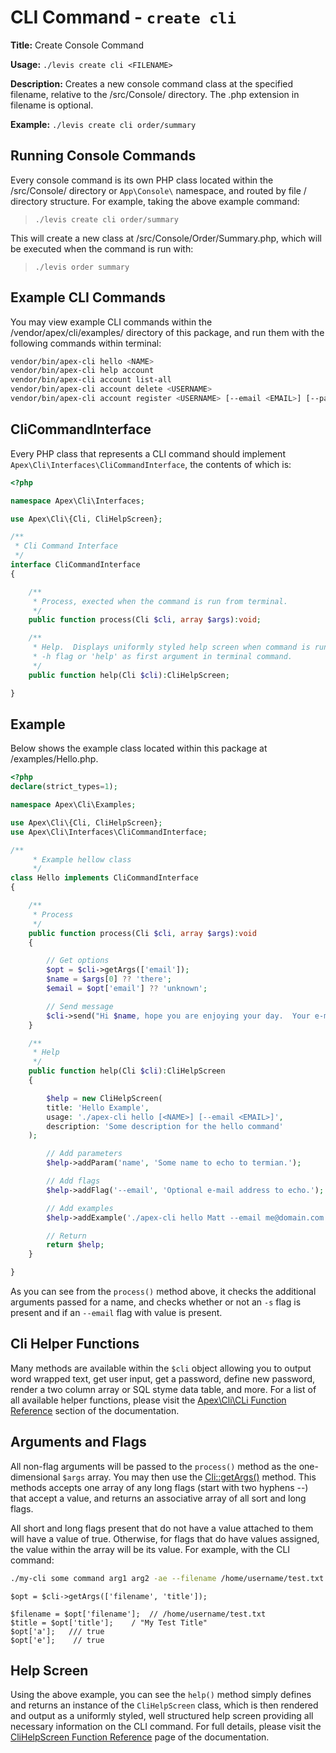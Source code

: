 
# CLI Command - `create cli`

**Title:** Create Console Command

**Usage:** `./levis create cli <FILENAME>`

**Description:** Creates a new console command class at the specified filename, relative to the /src/Console/ directory.  The .php extension in filename is optional.

**Example:** `./levis create cli order/summary`

## Running Console Commands

Every console command is its own PHP class located within the /src/Console/ directory or `App\Console\` namespace, and routed by file / directory structure.  For example, taking the above example command:

> `./levis create cli order/summary`

This will create a new class at /src/Console/Order/Summary.php, which will be executed when the command is run with:

> `./levis order summary`


## Example CLI Commands

You may view example CLI commands within the /vendor/apex/cli/examples/ directory of this package, and run them with the following commands within terminal:

~~~bash
vendor/bin/apex-cli hello <NAME>
vendor/bin/apex-cli help account
vendor/bin/apex-cli account list-all
vendor/bin/apex-cli account delete <USERNAME>
vendor/bin/apex-cli account register <USERNAME> [--email <EMAIL>] [--password <PASSWORD>]
~~~


## CliCommandInterface

Every PHP class that represents a CLI command should implement `Apex\Cli\Interfaces\CliCommandInterface`, the contents of which is:

~~~php
<?php

namespace Apex\Cli\Interfaces;

use Apex\Cli\{Cli, CliHelpScreen};

/**
 * Cli Command Interface
 */
interface CliCommandInterface
{

    /**
     * Process, exected when the command is run from terminal.
     */
    public function process(Cli $cli, array $args):void;

    /**
     * Help.  Displays uniformly styled help screen when command is run either with 
     * -h flag or 'help' as first argument in terminal command.
     */
    public function help(Cli $cli):CliHelpScreen;

}
~~~


## Example

Below shows the example class located within this package at /examples/Hello.php.

~~~php
<?php
declare(strict_types=1);

namespace Apex\Cli\Examples;

use Apex\Cli\{Cli, CliHelpScreen};
use Apex\Cli\Interfaces\CliCommandInterface;

/**
     * Example hellow class
     */
class Hello implements CliCommandInterface
{

    /**
     * Process
     */
    public function process(Cli $cli, array $args):void 
    {

        // Get options
        $opt = $cli->getArgs(['email']);
        $name = $args[0] ?? 'there';
        $email = $opt['email'] ?? 'unknown';

        // Send message
        $cli->send("Hi $name, hope you are enjoying your day.  Your e-mail address is $email.\n\n");
    }

    /**
     * Help
     */
    public function help(Cli $cli):CliHelpScreen
    {

        $help = new CliHelpScreen(
        title: 'Hello Example',
        usage: './apex-cli hello [<NAME>] [--email <EMAIL>]',
        description: 'Some description for the hello command'
    );

        // Add parameters
        $help->addParam('name', 'Some name to echo to termian.');

        // Add flags
        $help->addFlag('--email', 'Optional e-mail address to echo.');

        // Add examples
        $help->addExample('./apex-cli hello Matt --email me@domain.com');

        // Return
        return $help;
    }

}
~~~

As you can see from the `process()` method above, it checks the additional arguments passed for a name, and checks whether or not an `-s` flag is present and if an `--email` flag with value is present.


## Cli Helper Functions

Many methods are available within the `$cli` object allowing you to output word wrapped text, get user input, get a password, define new password, render a two column array or SQL styme data table, and more.  For a list of all available helper functions, please visit the [Apex\Cli\CLi Function Reference](../classes/apex/cli/cli/index.md) section of the documentation.


## Arguments and Flags

All non-flag arguments will be passed to the `process()` method as the one-dimensional `$args` array.  You may then use the [Cli::getArgs()](functions/getargs.md) method.  This methods accepts one array of any long flags (start with two hyphens --) that accept a value, and returns an associative array of all sort and long flags.

All short and long flags present that do not have a value attached to them will have a value of true.  Otherwise, for flags that do have values assigned, the value within the array will be its value.  For example, with the CLI command:

~~~bash
./my-cli some command arg1 arg2 -ae --filename /home/username/test.txt --title "My Test Title"
~~~

~~~
$opt = $cli->getArgs(['filename', 'title']);

$filename = $opt['filename'];  // /home/username/test.txt
$title = $opt['title'];    / "My Test Title"
$opt['a'];   /// true
$opt['e'];    // true
~~~


## Help Screen

Using the above example, you can see the `help()` method simply defines and returns an instance of the `CliHelpScreen` class, which is then rendered and output as a uniformly styled, well structured help screen providing all necessary information on the CLI command.  For full details, please visit the [CliHelpScreen Function Reference](../classes/apex/cli/clihelpscreen/index.md) page of the documentation.


